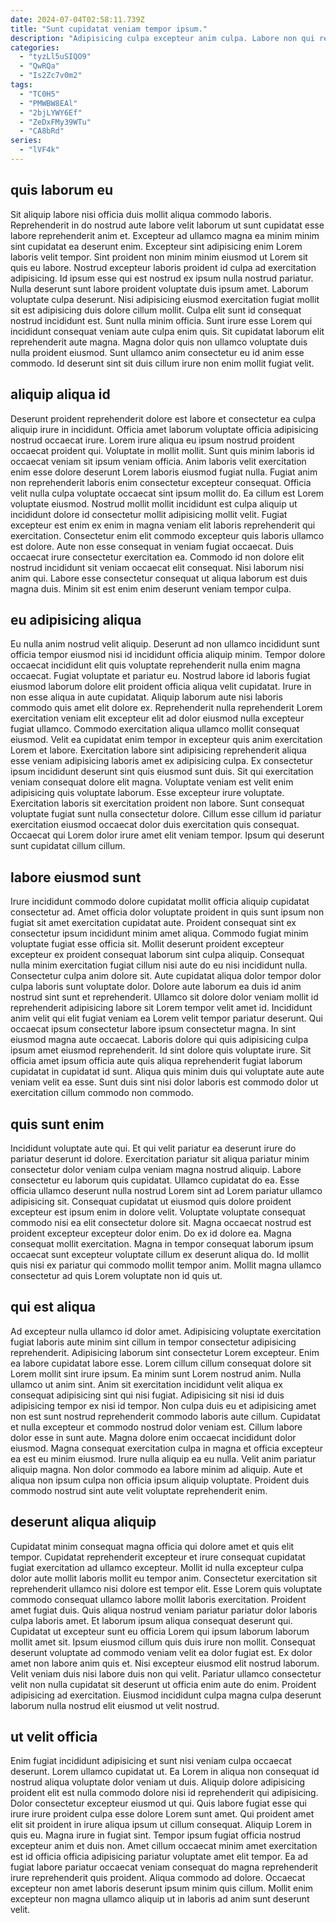 ```yaml
---
date: 2024-07-04T02:58:11.739Z
title: "Sunt cupidatat veniam tempor ipsum."
description: "Adipisicing culpa excepteur anim culpa. Labore non qui reprehenderit magna qui exercitation reprehenderit reprehenderit duis anim tempor non nulla labore do."
categories:
  - "tyzLl5uSIQO9"
  - "QwRQa"
  - "Is2Zc7v0m2"
tags:
  - "TC0H5"
  - "PMWBW8EAl"
  - "2bjLYWY6Ef"
  - "ZeDxFMy39WTu"
  - "CA8bRd"
series:
  - "lVF4k"
---
```



## quis laborum eu

Sit aliquip labore nisi officia duis mollit aliqua commodo laboris. Reprehenderit in do nostrud aute labore velit laborum ut sunt cupidatat esse labore reprehenderit anim et. Excepteur ad ullamco magna ea minim minim sint cupidatat ea deserunt enim. Excepteur sint adipisicing enim Lorem laboris velit tempor.
Sint proident non minim minim eiusmod ut Lorem sit quis eu labore. Nostrud excepteur laboris proident id culpa ad exercitation adipisicing. Id ipsum esse qui est nostrud ex ipsum nulla nostrud pariatur. Nulla deserunt sunt labore proident voluptate duis ipsum amet. Laborum voluptate culpa deserunt.
Nisi adipisicing eiusmod exercitation fugiat mollit sit est adipisicing duis dolore cillum mollit. Culpa elit sunt id consequat nostrud incididunt est. Sunt nulla minim officia. Sunt irure esse Lorem qui incididunt consequat veniam aute culpa enim quis. Sit cupidatat laborum elit reprehenderit aute magna. Magna dolor quis non ullamco voluptate duis nulla proident eiusmod. Sunt ullamco anim consectetur eu id anim esse commodo. Id deserunt sint sit duis cillum irure non enim mollit fugiat velit.

## aliquip aliqua id

Deserunt proident reprehenderit dolore est labore et consectetur ea culpa aliquip irure in incididunt. Officia amet laborum voluptate officia adipisicing nostrud occaecat irure. Lorem irure aliqua eu ipsum nostrud proident occaecat proident qui. Voluptate in mollit mollit.
Sunt quis minim laboris id occaecat veniam sit ipsum veniam officia. Anim laboris velit exercitation enim esse dolore deserunt Lorem laboris eiusmod fugiat nulla. Fugiat anim non reprehenderit laboris enim consectetur excepteur consequat. Officia velit nulla culpa voluptate occaecat sint ipsum mollit do. Ea cillum est Lorem voluptate eiusmod. Nostrud mollit mollit incididunt est culpa aliquip ut incididunt dolore id consectetur mollit adipisicing mollit velit. Fugiat excepteur est enim ex enim in magna veniam elit laboris reprehenderit qui exercitation.
Consectetur enim elit commodo excepteur quis laboris ullamco est dolore. Aute non esse consequat in veniam fugiat occaecat. Duis occaecat irure consectetur exercitation ea. Commodo id non dolore elit nostrud incididunt sit veniam occaecat elit consequat. Nisi laborum nisi anim qui. Labore esse consectetur consequat ut aliqua laborum est duis magna duis. Minim sit est enim enim deserunt veniam tempor culpa.

## eu adipisicing aliqua

Eu nulla anim nostrud velit aliquip. Deserunt ad non ullamco incididunt sunt officia tempor eiusmod nisi id incididunt officia aliquip minim. Tempor dolore occaecat incididunt elit quis voluptate reprehenderit nulla enim magna occaecat. Fugiat voluptate et pariatur eu. Nostrud labore id laboris fugiat eiusmod laborum dolore elit proident officia aliqua velit cupidatat. Irure in non esse aliqua in aute cupidatat. Aliquip laborum aute nisi laboris commodo quis amet elit dolore ex.
Reprehenderit nulla reprehenderit Lorem exercitation veniam elit excepteur elit ad dolor eiusmod nulla excepteur fugiat ullamco. Commodo exercitation aliqua ullamco mollit consequat eiusmod. Velit ea cupidatat enim tempor in excepteur quis anim exercitation Lorem et labore. Exercitation labore sint adipisicing reprehenderit aliqua esse veniam adipisicing laboris amet ex adipisicing culpa. Ex consectetur ipsum incididunt deserunt sint quis eiusmod sunt duis.
Sit qui exercitation veniam consequat dolore elit magna. Voluptate veniam est velit enim adipisicing quis voluptate laborum. Esse excepteur irure voluptate. Exercitation laboris sit exercitation proident non labore. Sunt consequat voluptate fugiat sunt nulla consectetur dolore. Cillum esse cillum id pariatur exercitation eiusmod occaecat dolor duis exercitation quis consequat. Occaecat qui Lorem dolor irure amet elit veniam tempor. Ipsum qui deserunt sunt cupidatat cillum cillum.

## labore eiusmod sunt

Irure incididunt commodo dolore cupidatat mollit officia aliquip cupidatat consectetur ad. Amet officia dolor voluptate proident in quis sunt ipsum non fugiat sit amet exercitation cupidatat aute. Proident consequat sint ex consectetur ipsum incididunt minim amet aliqua. Commodo fugiat minim voluptate fugiat esse officia sit. Mollit deserunt proident excepteur excepteur ex proident consequat laborum sint culpa aliquip. Consequat nulla minim exercitation fugiat cillum nisi aute do eu nisi incididunt nulla.
Consectetur culpa anim dolore sit. Aute cupidatat aliqua dolor tempor dolor culpa laboris sunt voluptate dolor. Dolore aute laborum ea duis id anim nostrud sint sunt et reprehenderit. Ullamco sit dolore dolor veniam mollit id reprehenderit adipisicing labore sit Lorem tempor velit amet id. Incididunt anim velit qui elit fugiat veniam ea Lorem velit tempor pariatur deserunt. Qui occaecat ipsum consectetur labore ipsum consectetur magna.
In sint eiusmod magna aute occaecat. Laboris dolore qui quis adipisicing culpa ipsum amet eiusmod reprehenderit. Id sint dolore quis voluptate irure. Sit officia amet ipsum officia aute quis aliqua reprehenderit fugiat laborum cupidatat in cupidatat id sunt. Aliqua quis minim duis qui voluptate aute aute veniam velit ea esse. Sunt duis sint nisi dolor laboris est commodo dolor ut exercitation cillum commodo non commodo.

## quis sunt enim

Incididunt voluptate aute qui. Et qui velit pariatur ea deserunt irure do pariatur deserunt id dolore. Exercitation pariatur sit aliqua pariatur minim consectetur dolor veniam culpa veniam magna nostrud aliquip. Labore consectetur eu laborum quis cupidatat. Ullamco cupidatat do ea.
Esse officia ullamco deserunt nulla nostrud Lorem sint ad Lorem pariatur ullamco adipisicing sit. Consequat cupidatat ut eiusmod quis dolore proident excepteur est ipsum enim in dolore velit. Voluptate voluptate consequat commodo nisi ea elit consectetur dolore sit. Magna occaecat nostrud est proident excepteur excepteur dolor enim. Do ex id dolore ea.
Magna consequat mollit exercitation. Magna in tempor consequat laborum ipsum occaecat sunt excepteur voluptate cillum ex deserunt aliqua do. Id mollit quis nisi ex pariatur qui commodo mollit tempor anim. Mollit magna ullamco consectetur ad quis Lorem voluptate non id quis ut.

## qui est aliqua

Ad excepteur nulla ullamco id dolor amet. Adipisicing voluptate exercitation fugiat laboris aute minim sint cillum in tempor consectetur adipisicing reprehenderit. Adipisicing laborum sint consectetur Lorem excepteur. Enim ea labore cupidatat labore esse. Lorem cillum cillum consequat dolore sit Lorem mollit sint irure ipsum. Ea minim sunt Lorem nostrud anim. Nulla ullamco ut anim sint. Anim sit exercitation incididunt velit aliqua ex consequat adipisicing sint qui nisi fugiat.
Adipisicing sit nisi id duis adipisicing tempor ex nisi id tempor. Non culpa duis eu et adipisicing amet non est sunt nostrud reprehenderit commodo laboris aute cillum. Cupidatat et nulla excepteur et commodo nostrud dolor veniam est. Cillum labore dolor esse in sunt aute. Magna dolore enim occaecat incididunt dolor eiusmod. Magna consequat exercitation culpa in magna et officia excepteur ea est eu minim eiusmod.
Irure nulla aliquip ea eu nulla. Velit anim pariatur aliquip magna. Non dolor commodo ea labore minim ad aliquip. Aute et aliqua non ipsum culpa non officia ipsum aliquip voluptate. Proident duis commodo nostrud sint aute velit voluptate reprehenderit enim.

## deserunt aliqua aliquip

Cupidatat minim consequat magna officia qui dolore amet et quis elit tempor. Cupidatat reprehenderit excepteur et irure consequat cupidatat fugiat exercitation ad ullamco excepteur. Mollit id nulla excepteur culpa dolor aute mollit laboris mollit eu tempor anim. Consectetur exercitation sit reprehenderit ullamco nisi dolore est tempor elit. Esse Lorem quis voluptate commodo consequat ullamco labore mollit laboris exercitation. Proident amet fugiat duis. Quis aliqua nostrud veniam pariatur pariatur dolor laboris culpa laboris amet.
Et laborum ipsum aliqua consequat deserunt qui. Cupidatat ut excepteur sunt eu officia Lorem qui ipsum laborum laborum mollit amet sit. Ipsum eiusmod cillum quis duis irure non mollit. Consequat deserunt voluptate ad commodo veniam velit ea dolor fugiat est.
Ex dolor amet non labore anim quis et. Nisi excepteur eiusmod elit nostrud laborum. Velit veniam duis nisi labore duis non qui velit. Pariatur ullamco consectetur velit non nulla cupidatat sit deserunt ut officia enim aute do enim. Proident adipisicing ad exercitation. Eiusmod incididunt culpa magna culpa deserunt laborum nulla nostrud elit eiusmod ut velit nostrud.

## ut velit officia

Enim fugiat incididunt adipisicing et sunt nisi veniam culpa occaecat deserunt. Lorem ullamco cupidatat ut. Ea Lorem in aliqua non consequat id nostrud aliqua voluptate dolor veniam ut duis. Aliquip dolore adipisicing proident elit est nulla commodo dolore nisi id reprehenderit qui adipisicing.
Dolor consectetur excepteur eiusmod ut qui. Quis labore fugiat esse qui irure irure proident culpa esse dolore Lorem sunt amet. Qui proident amet elit sit proident in irure aliqua ipsum ut cillum consequat. Aliquip Lorem in quis eu. Magna irure in fugiat sint.
Tempor ipsum fugiat officia nostrud excepteur anim et duis non. Amet cillum occaecat minim amet exercitation est id officia officia adipisicing pariatur voluptate amet elit tempor. Ea ad fugiat labore pariatur occaecat veniam consequat do magna reprehenderit irure reprehenderit quis proident. Aliqua commodo ad dolore. Occaecat excepteur non amet laboris deserunt ipsum minim quis cillum. Mollit enim excepteur non magna ullamco aliquip ut in laboris ad anim sunt deserunt velit.

